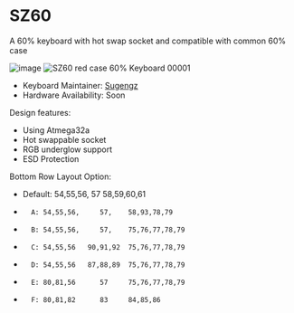 # SZ60
A 60% keyboard with hot swap socket and compatible with common 60% case

![image](https://user-images.githubusercontent.com/72374465/174641343-d3e0db93-40bd-4fd0-a62a-5ce977a5e50f.png)
![SZ60 red case 60% Keyboard 00001](https://user-images.githubusercontent.com/72374465/179403828-2f4bdb93-0ce1-4b2e-a6c6-c81a219d2c20.JPG)




* Keyboard Maintainer: [Sugengz](https://github.com/sugengz)
* Hardware Availability: Soon

Design features:
* Using Atmega32a
* Hot swappable socket
* RGB underglow support
* ESD Protection

Bottom Row Layout Option:
* Default: 54,55,56,     57     58,59,60,61
*       A: 54,55,56,     57,    58,93,78,79 
*       B: 54,55,56,     57,    75,76,77,78,79
*       C: 54,55,56   90,91,92  75,76,77,78,79
*       D: 54,55,56   87,88,89  75,76,77,78,79
*       E: 80,81,56      57     75,76,77,78,79
*       F: 80,81,82      83     84,85,86

